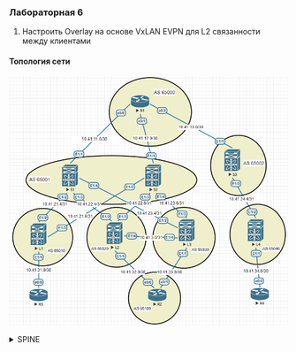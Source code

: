 ### Лабораторная 6
1. Настроить Overlay на основе VxLAN EVPN для L2 связанности между клиентами

#### Топология сети
![](underlay-net-bgp.PNG)

<details>
  <summary>SPINE</summary>
<pre><code>
feature nv overlay
nv overlay evpn

router bgp 65001
  address-family ipv4 unicast
    network 10.41.1.1/32
    network 10.41.11.0/30
    network 10.41.21.4/31
    network 10.41.22.4/31
    network 10.41.23.4/31
  template peer LEAF
    update-source loopback0
    address-family l2vpn evpn
      send-community
      send-community extended
      route-reflector-client
  neighbor 10.41.11.1
    remote-as 65000
    address-family ipv4 unicast
  neighbor 10.41.21.4
    inherit peer LEAF
    remote-as 65010
    address-family ipv4 unicast
  neighbor 10.41.22.4
    inherit peer LEAF
    remote-as 65020
    address-family ipv4 unicast
  neighbor 10.41.23.4
    inherit peer LEAF
    remote-as 65030
    address-family ipv4 unicast
</code></pre></details>
